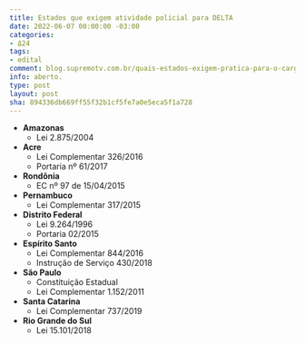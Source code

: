 ```yaml
---
title: Estados que exigem atividade policial para DELTA
date: 2022-06-07 00:00:00 -03:00
categories:
- Δ24
tags:
- edital
comment: blog.supremotv.com.br/quais-estados-exigem-pratica-para-o-cargo-de-delegado/
info: aberto.
type: post
layout: post
sha: 894336db669ff55f32b1cf5fe7a0e5eca5f1a728
---
```


- **Amazonas**
  - Lei 2.875/2004
- **Acre**
  - Lei Complementar 326/2016
  - Portaria nº 61/2017
- **Rondônia**
  - EC nº 97 de 15/04/2015
- **Pernambuco**
  - Lei Complementar 317/2015
- **Distrito Federal**
  - Lei 9.264/1996
  - Portaria 02/2015
- **Espírito Santo**
  - Lei Complementar 844/2016
  - Instrução de Serviço 430/2018
- **São Paulo**
  - Constituição Estadual
  - Lei Complementar 1.152/2011
- **Santa Catarina**
  - Lei Complementar 737/2019
- **Rio Grande do Sul**
  - Lei 15.101/2018